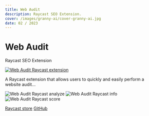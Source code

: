 ```yaml
---
title: Web Audit
description: Raycast SEO Extension.
cover: /images/granny-ai/cover-granny-ai.jpg
date: 02 / 2023
---
```


# Web Audit

Raycast SEO Extension

[![Web Audit Raycast extension](/images/web-audit/cover-web-audit.jpg)](hMlDm9P88nY)

A Raycast extension that allows users to quickly and easily perform a website audit...

<three-full-grid>

![Web Audit Raycast analyze](/images/web-audit/web-audit_analyze.webp)
![Web Audit Raycast info](/images/web-audit/web-audit_info.webp)
![Web Audit Raycast score](/images/web-audit/web-audit_score.webp)

</three-full-grid>

<project-links>

[Raycast store](https://www.raycast.com/flornkm/web-audit)
[GitHub](https://github.com/flornkm/web-audit-extension)

</project-links>

